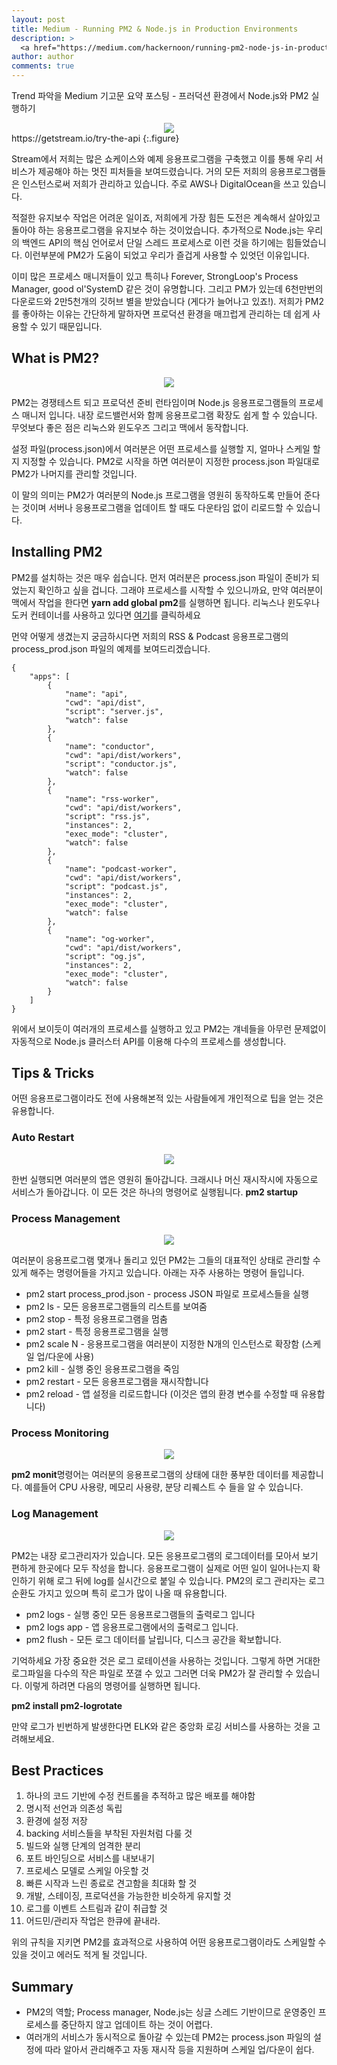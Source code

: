 ```yaml
---
layout: post
title: Medium - Running PM2 & Node.js in Production Environments
description: >
  <a href="https://medium.com/hackernoon/running-pm2-node-js-in-production-environments-13e703fc108a">원문 - Nick Parsons</a>
author: author
comments: true
---
```

Trend 파악을 Medium 기고문 요약 포스팅 - 프러덕션 환경에서 Node.js와 PM2 실행하기

<center>
<img src="https://miro.medium.com/max/3480/1*oL7pbhHmJXcX4irfW6T_7w.png"/>
</center>
https://getstream.io/try-the-api
{:.figure}

Stream에서 저희는 많은 쇼케이스와 예제 응용프로그램을 구축했고 이를 통해 우리 서비스가 제공해야 하는 멋진 피처들을 보여드렸습니다. 거의 모든 저희의 응용프로그램들은 인스턴스로써 저희가 관리하고 있습니다. 주로 AWS나 DigitalOcean을 쓰고 있습니다.

적절한 유지보수 작업은 어려운 일이죠, 저희에게 가장 힘든 도전은 계속해서 살아있고 돌아야 하는 응용프로그램을 유지보수 하는 것이었습니다. 추가적으로 Node.js는 우리의 백엔드 API의 핵심 언어로서 단일 스레드 프로세스로 이런 것을 하기에는 힘들었습니다. 이런부분에 PM2가 도움이 되었고 우리가 즐겁게 사용할 수 있엇던 이유입니다.

이미 많은 프로세스 매니저들이 있고 특히나 Forever, StrongLoop's Process Manager, good ol'SystemD 같은 것이 유명합니다. 그리고 PM가 있는데 6천만번의 다운로드와 2만5천개의 깃허브 별을 받았습니다 (게다가 늘어나고 있죠!). 저희가 PM2를 좋아하는 이유는 간단하게 말하자면 프로덕션 환경을 매끄럽게 관리하는 데 쉽게 사용할 수 있기 때문입니다.

## What is PM2?

<center>
<img src="https://miro.medium.com/max/3164/1*DFqGWeD1ZkWtcib3IA8u_w.png"/>
</center>

PM2는 경쟁테스트 되고 프로덕션 준비 런타임이며 Node.js 응용프로그램들의 프로세스 매니저 입니다. 내장 로드밸런서와 함께 응용프로그램 확장도 쉽게 할 수 있습니다. 무엇보다 좋은 점은 리눅스와 윈도우즈 그리고 맥에서 동작합니다.

설정 파일(process.json)에서 여러분은 어떤 프로세스를 실행할 지, 얼마나 스케일 할지 지정할 수 있습니다. PM2로 시작을 하면 여러분이 지정한 process.json 파일대로 PM2가 나머지를 관리할 것입니다.

이 말의 의미는 PM2가 여러분의 Node.js 프로그램을 영원히 동작하도록 만들어 준다는 것이며 서버나 응용프로그램을 업데이트 할 때도 다운타임 없이 리로드할 수 있습니다.

## Installing PM2

PM2를 설치하는 것은 매우 쉽습니다. 먼저 여러분은 process.json 파일이 준비가 되었는지 확인하고 싶을 겁니다. 그래야 프로세스를 시작할 수 있으니까요, 만약 여러분이 맥에서 작업을 한다면 <b>yarn add global pm2</b>를 실행하면 됩니다. 리눅스나 윈도우나 도커 컨테이너를 사용하고 있다면 <a href="https://pm2.io/doc/en/runtime/guide/installation/">여기</a>를 클릭하세요

먼약 어떻게 생겼는지 궁금하시다면 저희의 RSS & Podcast 응용프로그램의 process_prod.json 파일의 예제를 보여드리겠습니다.
```
{
	"apps": [
		{
			"name": "api",
			"cwd": "api/dist",
			"script": "server.js",
			"watch": false
		},
		{
			"name": "conductor",
			"cwd": "api/dist/workers",
			"script": "conductor.js",
			"watch": false
		},
		{
			"name": "rss-worker",
			"cwd": "api/dist/workers",
			"script": "rss.js",
			"instances": 2,
			"exec_mode": "cluster",
			"watch": false
		},
		{
			"name": "podcast-worker",
			"cwd": "api/dist/workers",
			"script": "podcast.js",
			"instances": 2,
			"exec_mode": "cluster",
			"watch": false
		},
		{
			"name": "og-worker",
			"cwd": "api/dist/workers",
			"script": "og.js",
			"instances": 2,
			"exec_mode": "cluster",
			"watch": false
		}
	]
}
```
위에서 보이듯이 여러개의 프로세스를 실행하고 있고 PM2는 걔네들을 아무런 문제없이 자동적으로 Node.js 클러스터 API를 이용해 다수의 프로세스를 생성합니다.

## Tips & Tricks
어떤 응용프로그램이라도 전에 사용해본적 있는 사람들에게 개인적으로 팁을 얻는 것은 유용합니다.

### Auto Restart

<center>
<img src="https://miro.medium.com/max/1440/1*BP35mkrIilomQhiX2L6moQ.png"/>
</center>

한번 실행되면 여러분의 앱은 영원히 돌아갑니다. 크래시나 머신 재시작시에 자동으로 서비스가 돌아갑니다. 이 모든 것은 하나의 명령어로 실행됩니다. <b>pm2 startup</b>

### Process Management

<center>
<img src="https://miro.medium.com/max/1440/1*-nFQ3GTdhyll5taVGaYw_A.png"/>
</center>

여러분이 응용프로그램 몇개나 돌리고 있던 PM2는 그들의 대표적인 상태로 관리할 수 있게 해주는 명령어들을 가지고 있습니다. 아래는 자주 사용하는 명령어 들입니다.
* pm2 start process_prod.json - process JSON 파일로 프로세스들을 실행
* pm2 ls - 모든 응용프로그램들의 리스트를 보여줌
* pm2 stop <app> - 특정 응용프로그램을 멈춤
* pm2 start <app> - 특정 응용프로그램을 실행
* pm2 <app> scale N - 응용프로그램을 여러분이 지정한 N개의 인스턴스로 확장함 (스케일 업/다운에 사용)
* pm2 kill - 실행 중인 응용프로그램을 죽임
* pm2 restart - 모든 응용프로그램을 재시작합니다
* pm2 reload - 앱 설정을 리로드합니다 (이것은 앱의 환경 변수를 수정할 때 유용합니다)


### Process Monitoring

<center>
<img src="https://miro.medium.com/max/1440/1*p6tdnTm-LJYi6qyzB9KT_Q.png"/>
</center>

<b>pm2 monit</b>명령어는 여러분의 응용프로그램의 상태에 대한 풍부한 데이터를 제공합니다. 예를들어 CPU 사용량, 메모리 사용량, 분당 리퀘스트 수 들을 알 수 있습니다.

### Log Management

<center>
<img src="https://miro.medium.com/max/1440/1*ASce0UmCHFGxeDtn-s5e2w.png"/>
</center>

PM2는 내장 로그관리자가 있습니다. 모든 응용프로그램의 로그데이터를 모아서 보기 편하게 한곳에다 모두 작성을 합니다. 응용프로그램이 실제로 어떤 일이 일어나는지 확인하기 위해 로그 뒤에 log를 실시간으로 붙일 수 있습니다. PM2의 로그 관리자는 로그 순환도 가지고 있으며 특히 로그가 많이 나올 때 유용합니다.

* pm2 logs - 실행 중인 모든 응용프로그램들의 출력로그 입니다
* pm2 logs app - 앱 응용프로그램에서의 출력로그 입니다.
* pm2 flush - 모든 로그 데이터를 날립니다, 디스크 공간을 확보합니다.

기억하세요 가장 중요한 것은 로그 로테이션을 사용하는 것입니다. 그렇게 하면 거대한 로그파일을 다수의 작은 파일로 쪼갤 수 있고 그러면 더욱 PM2가 잘 관리할 수 있습니다. 이렇게 하려면 다음의 명령어를 실행하면 됩니다.

<b>pm2 install pm2-logrotate</b>

만약 로그가 빈번하게 발생한다면 ELK와 같은 중앙화 로깅 서비스를 사용하는 것을 고려해보세요.

## Best Practices
1. 하나의 코드 기반에 수정 컨트롤을 추적하고 많은 배포를 해야함
1. 명시적 선언과 의존성 독립
1. 환경에 설정 저장
1. backing 서비스들을 부착된 자원처럼 다룰 것
1. 빌드와 실행 단계의 엄격한 분리
1. 포트 바인딩으로 서비스를 내보내기
1. 프로세스 모델로 스케일 아웃할 것
1. 빠른 시작과 느린 종료로 견고함을 최대화 할 것
1. 개발, 스테이징, 프로덕션을 가능한한 비슷하게 유지할 것
1. 로그를 이벤트 스트림과 같이 취급할 것
1. 어드민/관리자 작업은 한큐에 끝내라.

위의 규칙을 지키면 PM2를 효과적으로 사용하여 어떤 응용프로그램이라도 스케일할 수 있을 것이고 에러도 적게 될 것입니다.

## Summary
* PM2의 역할; Process manager, Node.js는 싱글 스레드 기반이므로 운영중인 프로세스를 중단하지 않고 업데이트 하는 것이 어렵다.
* 여러개의 서비스가 동시적으로 돌아갈 수 있는데 PM2는 process.json 파일의 설정에 따라 알아서 관리해주고 자동 재시작 등을 지원하며 스케일 업/다운이 쉽다.
